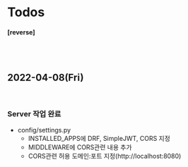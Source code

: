 # Todos
#### [reverse]
<br/><br/>

## 2022-04-08(Fri)
<br/>

### Server 작업 완료
* config/settings.py
  * INSTALLED_APPS에 DRF, SimpleJWT, CORS 지정
  * MIDDLEWARE에 CORS관련 내용 추가
  * CORS관련 허용 도메인:포트 지정(http://localhost:8080)
